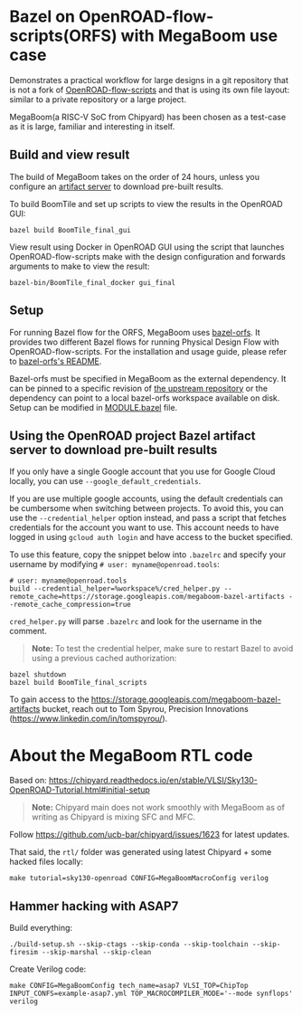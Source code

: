 Bazel on OpenROAD-flow-scripts(ORFS) with MegaBoom use case
===========================================================

Demonstrates a practical workflow for large designs in a git repository that is not a fork of [OpenROAD-flow-scripts](https://github.com/The-OpenROAD-Project/OpenROAD-flow-scripts) and that is using its own file layout: similar to a private repository or a large project.

MegaBoom(a RISC-V SoC from Chipyard) has been chosen as a test-case as it is large, familiar and interesting in itself.

Build and view result
---------------------

The build of MegaBoom takes on the order of 24 hours, unless you configure an
[artifact server](#using-the-openroad-project-bazel-artifact-server-to-download-pre-built-results)
to download pre-built results.

To build BoomTile and set up scripts to view the results in the OpenROAD GUI:

    bazel build BoomTile_final_gui

View result using Docker in OpenROAD GUI using the script that launches OpenROAD-flow-scripts
make with the design configuration and forwards arguments to make to view the result:

    bazel-bin/BoomTile_final_docker gui_final

Setup
-----

For running Bazel flow for the ORFS, MegaBoom uses [bazel-orfs](https://github.com/The-OpenROAD-Project/bazel-orfs).
It provides two different Bazel flows for running Physical Design Flow with OpenROAD-flow-scripts.
For the installation and usage guide, please refer to [bazel-orfs's README](https://github.com/The-OpenROAD-Project/bazel-orfs/blob/main/README.md).

Bazel-orfs must be specified in MegaBoom as the external dependency.
It can be pinned to a specific revision of [the upstream repository](https://github.com/The-OpenROAD-Project/bazel-orfs) or the dependency can point to a local bazel-orfs workspace available on disk.
Setup can be modified in [MODULE.bazel](./MODULE.bazel) file.

Using the OpenROAD project Bazel artifact server to download pre-built results
------------------------------------------------------------------------------

If you only have a single Google account that you use for Google Cloud locally, you can use
`--google_default_credentials`.

If you are use multiple google accounts, using the default credentials can be cumbersome when
switching between projects. To avoid this, you can use the `--credential_helper` option
instead, and pass a script that fetches credentials for the account you want to use. This
account needs to have logged in using `gcloud auth login` and have access to the bucket
specified.

To use this feature, copy the snippet below into `.bazelrc` and specify your username by modifying `# user: myname@openroad.tools`:

    # user: myname@openroad.tools
    build --credential_helper=%workspace%/cred_helper.py --remote_cache=https://storage.googleapis.com/megaboom-bazel-artifacts --remote_cache_compression=true

`cred_helper.py` will parse `.bazelrc` and look for the username in the comment.

> **Note:** To test the credential helper, make sure to restart Bazel to avoid using a previous
cached authorization:

    bazel shutdown
    bazel build BoomTile_final_scripts

To gain access to the https://storage.googleapis.com/megaboom-bazel-artifacts bucket,
reach out to Tom Spyrou, Precision Innovations (https://www.linkedin.com/in/tomspyrou/).

About the MegaBoom RTL code
===========================

Based on: https://chipyard.readthedocs.io/en/stable/VLSI/Sky130-OpenROAD-Tutorial.html#initial-setup

> **Note:** Chipyard main does not work smoothly with MegaBoom as of writing as Chipyard is mixing SFC and MFC.

Follow https://github.com/ucb-bar/chipyard/issues/1623 for latest updates.

That said, the `rtl/` folder was generated using latest Chipyard + some hacked files locally:

```
make tutorial=sky130-openroad CONFIG=MegaBoomMacroConfig verilog
```

Hammer hacking with ASAP7
-------------------------

Build everything:

```
./build-setup.sh --skip-ctags --skip-conda --skip-toolchain --skip-firesim --skip-marshal --skip-clean
```

Create Verilog code:

```
make CONFIG=MegaBoomConfig tech_name=asap7 VLSI_TOP=ChipTop INPUT_CONFS=example-asap7.yml TOP_MACROCOMPILER_MODE='--mode synflops' verilog
```
